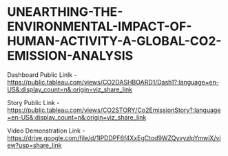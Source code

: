 # UNEARTHING-THE-ENVIRONMENTAL-IMPACT-OF-HUMAN-ACTIVITY-A-GLOBAL-CO2-EMISSION-ANALYSIS


Dashboard Public Linlk -https://public.tableau.com/views/CO2DASHBOARD1/Dash1?:language=en-US&:display_count=n&:origin=viz_share_link

Story Public Link - https://public.tableau.com/views/CO2STORY/Co2EmissionStory?:language=en-US&:display_count=n&:origin=viz_share_link

Video Demonstration Link -https://drive.google.com/file/d/1IPDDPF6f4XxEgCtod9WZQyvyzlpYmwiX/view?usp=share_link
